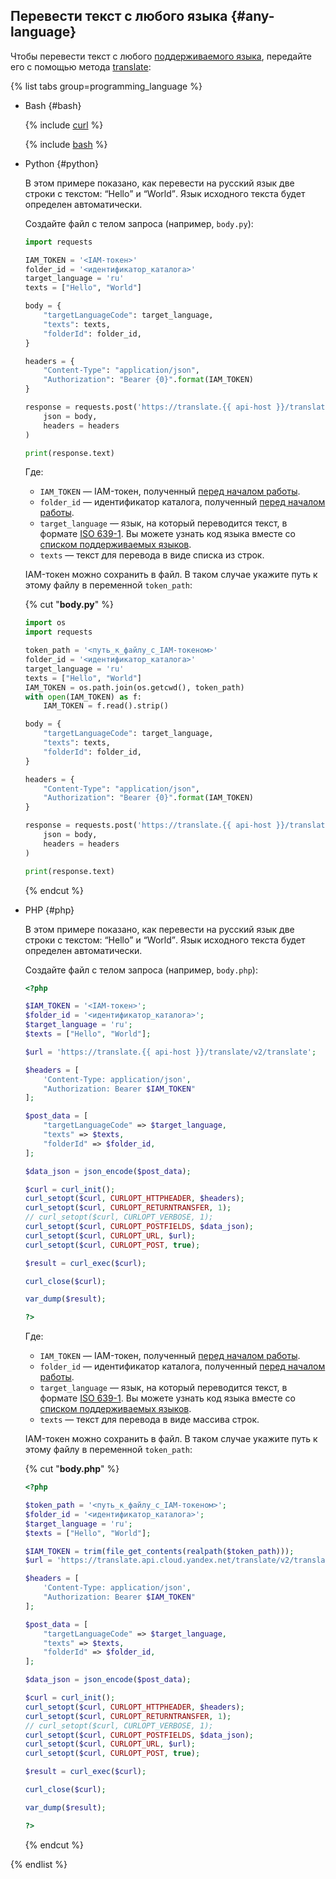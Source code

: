 ## Перевести текст с любого языка {#any-language}

Чтобы перевести текст с любого [поддерживаемого языка](../../translate/concepts/supported-languages.md), передайте его с помощью метода [translate](../../translate/api-ref/Translation/translate):

{% list tabs group=programming_language %}

- Bash {#bash}

    {% include [curl](../curl.md) %}

    {% include [bash](translate-bash.md) %}

- Python {#python}

    В этом примере показано, как перевести на русский язык две строки с текстом: <q>Hello</q> и <q>World</q>. Язык исходного текста будет определен автоматически.

    Создайте файл с телом запроса (например, `body.py`):

    ```python
    import requests

    IAM_TOKEN = '<IAM-токен>'
    folder_id = '<идентификатор_каталога>'
    target_language = 'ru'
    texts = ["Hello", "World"]

    body = {
        "targetLanguageCode": target_language,
        "texts": texts,
        "folderId": folder_id,
    }

    headers = {
        "Content-Type": "application/json",
        "Authorization": "Bearer {0}".format(IAM_TOKEN)
    }

    response = requests.post('https://translate.{{ api-host }}/translate/v2/translate',
        json = body,
        headers = headers
    )

    print(response.text)
    ```

    Где:

    * `IAM_TOKEN` — IAM-токен, полученный [перед началом работы](#before-begin). 
    * `folder_id` — идентификатор каталога, полученный [перед началом работы](#before-begin).
    * `target_language` — язык, на который переводится текст, в формате [ISO 639-1](https://ru.wikipedia.org/wiki/ISO_639-1). Вы можете узнать код языка вместе со [списком поддерживаемых языков](../../translate/operations/list.md).
    * `texts` — текст для перевода в виде списка из строк.

    IAM-токен можно сохранить в файл. В таком случае укажите путь к этому файлу в переменной `token_path`:

    {% cut "**body.py**" %}

    ```python
    import os
    import requests

    token_path = '<путь_к_файлу_с_IAM-токеном>'
    folder_id = '<идентификатор_каталога>'
    target_language = 'ru'
    texts = ["Hello", "World"]
    IAM_TOKEN = os.path.join(os.getcwd(), token_path)
    with open(IAM_TOKEN) as f:
        IAM_TOKEN = f.read().strip()

    body = {
        "targetLanguageCode": target_language,
        "texts": texts,
        "folderId": folder_id,
    }

    headers = {
        "Content-Type": "application/json",
        "Authorization": "Bearer {0}".format(IAM_TOKEN)
    }

    response = requests.post('https://translate.{{ api-host }}/translate/v2/translate',
        json = body,
        headers = headers
    )

    print(response.text)
    ```

    {% endcut %}

- PHP {#php}

    В этом примере показано, как перевести на русский язык две строки с текстом: <q>Hello</q> и <q>World</q>. Язык исходного текста будет определен автоматически.

    Создайте файл с телом запроса (например, `body.php`):

    ```php
    <?php
    
    $IAM_TOKEN = '<IAM-токен>';
    $folder_id = '<идентификатор_каталога>';
    $target_language = 'ru';
    $texts = ["Hello", "World"];

    $url = 'https://translate.{{ api-host }}/translate/v2/translate';

    $headers = [
        'Content-Type: application/json',
        "Authorization: Bearer $IAM_TOKEN"
    ];

    $post_data = [
        "targetLanguageCode" => $target_language,
        "texts" => $texts,
        "folderId" => $folder_id,
    ];

    $data_json = json_encode($post_data);

    $curl = curl_init();
    curl_setopt($curl, CURLOPT_HTTPHEADER, $headers);
    curl_setopt($curl, CURLOPT_RETURNTRANSFER, 1);
    // curl_setopt($curl, CURLOPT_VERBOSE, 1);
    curl_setopt($curl, CURLOPT_POSTFIELDS, $data_json);
    curl_setopt($curl, CURLOPT_URL, $url);
    curl_setopt($curl, CURLOPT_POST, true);

    $result = curl_exec($curl);

    curl_close($curl);

    var_dump($result);
    
    ?>
    ```

    Где: 

    * `IAM_TOKEN` — IAM-токен, полученный [перед началом работы](#before-begin). 
    * `folder_id` — идентификатор каталога, полученный [перед началом работы](#before-begin).
    * `target_language` — язык, на который переводится текст, в формате [ISO 639-1](https://ru.wikipedia.org/wiki/ISO_639-1). Вы можете узнать код языка вместе со [списком поддерживаемых языков](../../translate/operations/list.md).
    * `texts` — текст для перевода в виде массива строк.

    IAM-токен можно сохранить в файл. В таком случае укажите путь к этому файлу в переменной `token_path`:

    {% cut "**body.php**" %}

    ```php
    <?php

    $token_path = '<путь_к_файлу_с_IAM-токеном>';
    $folder_id = '<идентификатор_каталога>';
    $target_language = 'ru';
    $texts = ["Hello", "World"];

    $IAM_TOKEN = trim(file_get_contents(realpath($token_path)));
    $url = 'https://translate.api.cloud.yandex.net/translate/v2/translate';

    $headers = [
        'Content-Type: application/json',
        "Authorization: Bearer $IAM_TOKEN"
    ];

    $post_data = [
        "targetLanguageCode" => $target_language,
        "texts" => $texts,
        "folderId" => $folder_id,
    ];

    $data_json = json_encode($post_data);

    $curl = curl_init();
    curl_setopt($curl, CURLOPT_HTTPHEADER, $headers);
    curl_setopt($curl, CURLOPT_RETURNTRANSFER, 1);
    // curl_setopt($curl, CURLOPT_VERBOSE, 1);
    curl_setopt($curl, CURLOPT_POSTFIELDS, $data_json);
    curl_setopt($curl, CURLOPT_URL, $url);
    curl_setopt($curl, CURLOPT_POST, true);

    $result = curl_exec($curl);

    curl_close($curl);

    var_dump($result);

    ?>
    ```

    {% endcut %}

{% endlist %}

